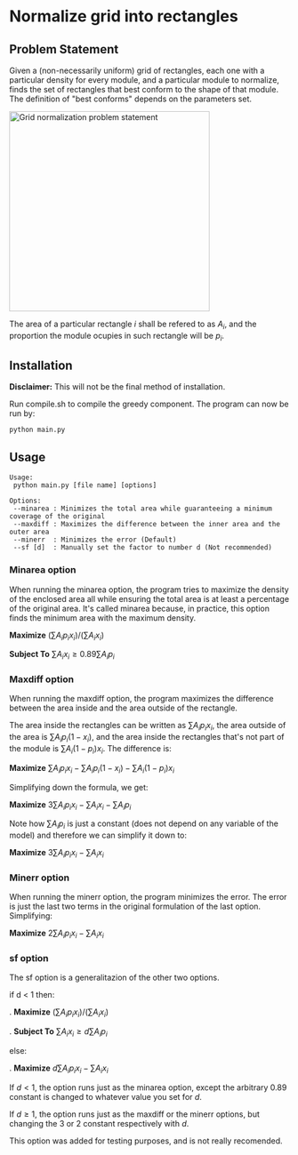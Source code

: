 # Normalize grid into rectangles

## Problem Statement

Given a (non-necessarily uniform) grid of rectangles, each one with a particular density for every module, and a
particular module to normalize, finds the set of rectangles that best conform to the shape of that module. The
definition of "best conforms" depends on the parameters set.

<img src="doc/pict/progress.png" alt="Grid normalization problem statement" style="height: 360px;"/>

The area of a particular rectangle $i$ shall be refered to as $A_i$, and the proportion the module ocupies in such rectangle will be $p_i$.

## Installation

**Disclaimer:** This will not be the final method of installation.

Run compile.sh to compile the greedy component. The program can now be run by:

```
python main.py
```

## Usage

```
Usage:
 python main.py [file name] [options]

Options:
 --minarea : Minimizes the total area while guaranteeing a minimum coverage of the original
 --maxdiff : Maximizes the difference between the inner area and the outer area
 --minerr  : Minimizes the error (Default)
 --sf [d]  : Manually set the factor to number d (Not recommended)
```

### Minarea option

When running the minarea option, the program tries to maximize the density of the enclosed area all while ensuring the
total area is at least a percentage of the original area. It's called minarea because, in practice, this option finds
the minimum area with the maximum density.

**Maximize** $(\sum A_i p_i x_i) / (\sum A_i x_i)$

**Subject To** $\sum A_i x_i \geq 0.89 \sum A_i p_i$

### Maxdiff option

When running the maxdiff option, the program maximizes the difference between the area inside and the area outside of
the rectangle.

The area inside the rectangles can be written as $\sum A_i p_i x_i$, the area outside of the area is $\sum A_i p_i (1 -
x_i)$, and the area inside the rectangles that's not part of the module is $\sum A_i (1 - p_i) x_i$. The difference is:

**Maximize** $\sum A_i p_i x_i - \sum A_i p_i (1 - x_i) - \sum A_i (1 - p_i) x_i$

Simplifying down the formula, we get:

**Maximize** $3\sum A_i p_i x_i - \sum A_i x_i - \sum A_i p_i$

Note how $\sum A_i p_i$ is just a constant (does not depend on any variable of the model) and therefore we can simplify
it down to:

**Maximize** $3\sum A_i p_i x_i - \sum A_i x_i$

### Minerr option

When running the minerr option, the program minimizes the error. The error is just the last two terms in the original
formulation of the last option. Simplifying:

**Maximize** $2\sum A_i p_i x_i - \sum A_i x_i$

### sf option

The sf option is a generalitazion of the other two options.

if d < 1 then:

.  **Maximize**  $(\sum A_i p_i x_i) / (\sum A_i x_i)$

.  **Subject To** $\sum A_i x_i \geq d \sum A_i p_i$

else:

.  **Maximize** $d\sum A_i p_i x_i - \sum A_i x_i$

If $d < 1$, the option runs just as the minarea option, except the arbitrary 0.89 constant is changed to whatever value
you set for $d$.

If $d \geq 1$, the option runs just as the maxdiff or the minerr options, but changing the 3 or 2 constant respectively
with $d$.

This option was added for testing purposes, and is not really recomended.
